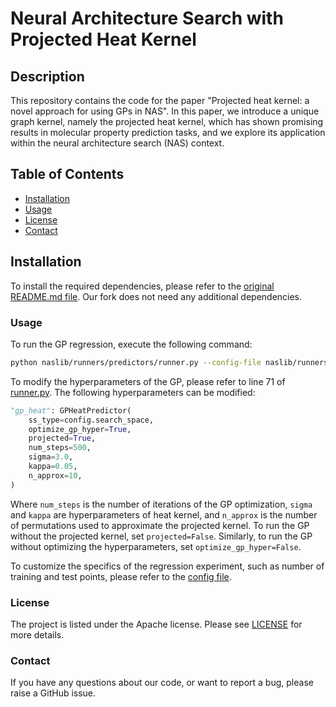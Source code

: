 # Neural Architecture Search with Projected Heat Kernel

## Description
This repository contains the code for the paper "Projected heat kernel: a novel approach for using GPs in NAS". In this paper, we introduce a unique graph kernel, namely the projected heat kernel, which has shown promising results in molecular property prediction tasks, and we explore its application within the neural architecture search (NAS) context.

## Table of Contents
- [Installation](#installation)
- [Usage](#usage)
- [License](#license)
- [Contact](#contact)

## Installation
To install the required dependencies, please refer to the [original README.md file](./README_original.md). Our fork does not need any additional dependencies.

### Usage
To run the GP regression, execute the following command:
```bash
python naslib/runners/predictors/runner.py --config-file naslib/runners/predictors/predictor_config.yaml
```
To modify the hyperparameters of the GP, please refer to line 71 of [runner.py](naslib/runners/predictors/runner.py). The following hyperparameters can be modified:
```python
"gp_heat": GPHeatPredictor(
    ss_type=config.search_space,
    optimize_gp_hyper=True,
    projected=True,
    num_steps=500,
    sigma=3.0,
    kappa=0.05,
    n_approx=10,
)
```
Where `num_steps` is the number of iterations of the GP optimization, `sigma` and `kappa` are hyperparameters of heat kernel, and `n_approx` is the number of permutations used to approximate the projected kernel. To run the GP without the projected kernel, set `projected=False`. Similarly, to run the GP without optimizing the hyperparameters, set `optimize_gp_hyper=False`.

To customize the specifics of the regression experiment, such as number of training and test points, please refer to the [config file](naslib/runners/predictors/predictor_config.yaml).

### License
The project is listed under the Apache license. Please see [LICENSE](./LICENSE) for more details.

### Contact
If you have any questions about our code, or want to report a bug, please raise a GitHub issue.